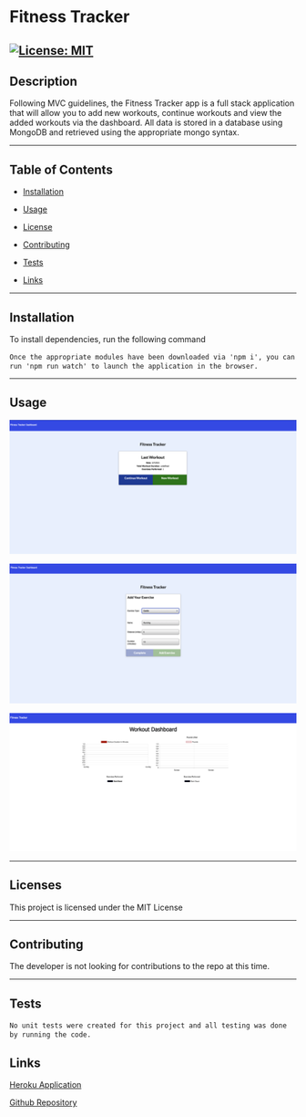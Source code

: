 # Fitness Tracker

## [![License: MIT](https://img.shields.io/badge/License-MIT-yellow.svg)](https://opensource.org/licenses/MIT)

## Description

Following MVC guidelines, the Fitness Tracker app is a full stack application that will allow you to add new workouts, continue workouts and view the added workouts via the dashboard. All data is stored in a database using MongoDB and retrieved using the appropriate mongo syntax.

---

## Table of Contents

- [Installation](#installation)

- [Usage](#usage)

- [License](#license)

- [Contributing](#contributing)

- [Tests](#tests)

- [Links](#links)

---

## Installation

To install dependencies, run the following command

```
Once the appropriate modules have been downloaded via 'npm i', you can run 'npm run watch' to launch the application in the browser.
```

---

## Usage

![Home Page](/assets/homescreen.png)

![Adding a Workout](/assets/addwo.png)

![Dashboard](/assets/dashboard.png)

---

## Licenses

This project is licensed under the MIT License

---

## Contributing

The developer is not looking for contributions to the repo at this time.

---

## Tests

```
No unit tests were created for this project and all testing was done by running the code.
```

## Links

[Heroku Application](https://agile-sea-22341.herokuapp.com/stats)

[Github Repository](https://github.com/jamesosull16/trackingfitness)
